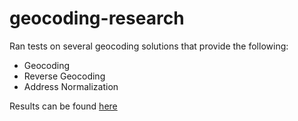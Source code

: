 geocoding-research
======================

Ran tests on several geocoding solutions that provide the following:
- Geocoding
- Reverse Geocoding
- Address Normalization

Results can be found [here](https://drive.google.com/folderview?id=0BwR7i1Bv5PCWSlRzVy01b09DNVU&usp=sharing)
